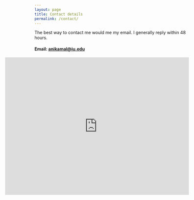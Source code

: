 ```yaml
---
layout: page
title: Contact details
permalink: /contact/
---
```


The best way to contact me would me my email. I generally reply within 48 hours.

#### Email: anikamal@iu.edu 

<iframe src="https://www.google.com/maps/embed?pb=!1m18!1m12!1m3!1d3093.092277662038!2d-86.49305428432142!3d39.172622879529335!2m3!1f0!2f0!3f0!3m2!1i1024!2i768!4f13.1!3m3!1m2!1s0x886c641af326e4ad%3A0x15696037346c0ac4!2s613+Woodbridge+Dr%2C+Bloomington%2C+IN+47408!5e0!3m2!1sen!2sus!4v1485278439411" width="600" height="450" align = "right" frameborder="0" style="border:0" allowfullscreen></iframe>